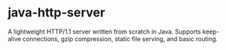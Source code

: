 # java-http-server
A lightweight HTTP/1.1 server written from scratch in Java. Supports keep-alive connections, gzip compression, static file serving, and basic routing.
